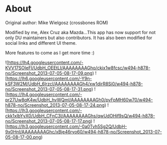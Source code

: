 About
=========

Original author: Mike Wielgosz (crossbones ROM)


Modified by me, Alex Cruz aka Mazda...This app has now support for not only DU maintainers but also contributors. 
It has also been modified for social links and different UI theme.

More features to come as I get more time :)

![https://lh4.googleusercontent.com/-KVV17SOIeFI/UdbH_OEEtLI/AAAAAAAAGho/ckix1w8fcsc/w494-h878-no/Screenshot_2013-07-05-08-17-09.png)
![https://lh6.googleusercontent.com/-Y9n-kSF3W2M/UdbH_6lrzcI/AAAAAAAAGh4/xw1dirR8Si0/w494-h878-no/Screenshot_2013-07-05-08-17-31.png)
![https://lh4.googleusercontent.com/-pr27Uw8qK4w/UdbH_hvWQmI/AAAAAAAAGh0/pvFpMH60w70/w494-h878-no/Screenshot_2013-07-05-08-17-24.png)
![https://lh3.googleusercontent.com/-ckk1xlbYyX0/UdbH_CFnC3I/AAAAAAAAGhs/qwUdOHif9sQ/w494-h878-no/Screenshot_2013-07-05-08-17-17.png)
![https://lh3.googleusercontent.com/-0a0Tvh5Sg2Q/UdbH-9x0HnI/AAAAAAAAGhc/xBje46ryo60/w494-h878-no/Screenshot_2013-07-05-08-17-00.png)
